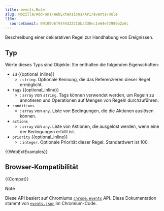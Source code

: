 ```yaml
---
title: events.Rule
slug: Mozilla/Add-ons/WebExtensions/API/events/Rule
l10n:
  sourceCommit: 09109b6f9444d22215ba330ec1e64e73980b2a6c
---
```


Beschreibung einer deklarativen Regel zur Handhabung von Ereignissen.

## Typ

Werte dieses Typs sind Objekte. Sie enthalten die folgenden Eigenschaften:

- `id` {{optional_inline}}
  - : `string`. Optionale Kennung, die das Referenzieren dieser Regel ermöglicht.
- `tags` {{optional_inline}}
  - : `array` von `string`. Tags können verwendet werden, um Regeln zu annotieren und Operationen auf Mengen von Regeln durchzuführen.
- `conditions`
  - : `array` von `any`. Liste von Bedingungen, die die Aktionen auslösen können.
- `actions`
  - : `array` von `any`. Liste von Aktionen, die ausgelöst werden, wenn eine der Bedingungen erfüllt ist.
- `priority` {{optional_inline}}
  - : `integer`. Optionale Priorität dieser Regel. Standardwert ist 100.

{{WebExtExamples}}

## Browser-Kompatibilität

{{Compat}}

> [!NOTE]
> Diese API basiert auf Chromiums [`chrome.events`](https://developer.chrome.com/docs/extensions/reference/api/events#type-Rule) API. Diese Dokumentation stammt von [`events.json`](https://chromium.googlesource.com/chromium/src/+/master/extensions/common/api/events.json) im Chromium-Code.
